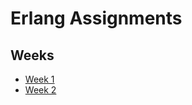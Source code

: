 # Erlang Assignments
## Weeks

- [Week 1](https://https://github.com/AvinashSoni987/erlang/tree/main/Week1----back-to-home)
- [Week 2](https://github.com/AvinashSoni987/erlang/tree/main/Week2----back-to-home)

